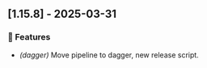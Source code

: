 ## [1.15.8] - 2025-03-31

### 🚀 Features

- *(dagger)* Move pipeline to dagger, new release script.

